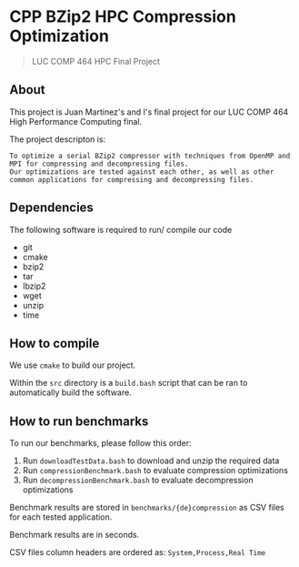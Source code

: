 # CPP BZip2 HPC Compression Optimization

> LUC COMP 464 HPC Final Project

## About

This project is Juan Martinez's and I's final project for our LUC COMP 464 High Performance Computing final.

The project descripton is:

```
To optimize a serial BZip2 compressor with techniques from OpenMP and MPI for compressing and decompressing files. 
Our optimizations are tested against each other, as well as other common applications for compressing and decompressing files.
```

## Dependencies

The following software is required to run/ compile our code

- git
- cmake
- bzip2
- tar
- lbzip2
- wget
- unzip
- time

## How to compile

We use `cmake` to build our project.

Within the `src` directory is a `build.bash` script that can be ran to automatically build the software.

## How to run benchmarks

To run our benchmarks, please follow this order:

1. Run `downloadTestData.bash` to download and unzip the required data
2. Run `compressionBenchmark.bash` to evaluate compression optimizations
3. Run `decompressionBenchmark.bash` to evaluate decompression optimizations

Benchmark results are stored in `benchmarks/{de}compression` as CSV files for each tested application.

Benchmark results are in seconds.

CSV files column headers are ordered as: `System,Process,Real Time`
